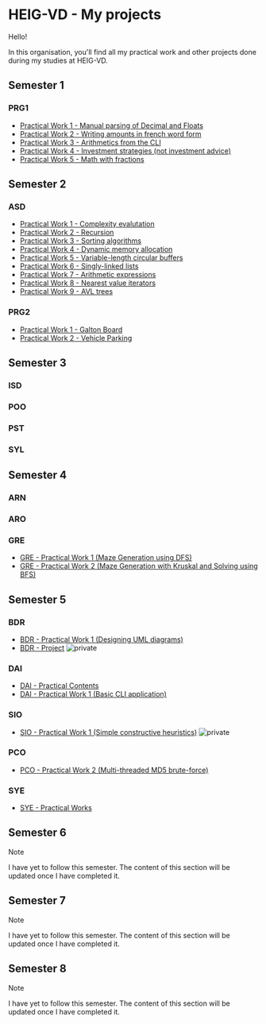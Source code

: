 # HEIG-VD - My projects

Hello!

In this organisation, you'll find all my practical work
and other projects done during my studies at HEIG-VD.

## Semester 1

### PRG1

- [Practical Work 1 - Manual parsing of Decimal and Floats](https://github.com/heig-lherman/prg1/tree/main/pw01)
- [Practical Work 2 - Writing amounts in french word form](https://github.com/heig-lherman/prg1/tree/main/pw02)
- [Practical Work 3 - Arithmetics from the CLI](https://github.com/heig-lherman/prg1/tree/main/pw03)
- [Practical Work 4 - Investment strategies (not investment advice)](https://github.com/heig-lherman/prg1/tree/main/pw04)
- [Practical Work 5 - Math with fractions](https://github.com/heig-lherman/prg1/tree/main/pw05)

## Semester 2

### ASD

- [Practical Work 1 - Complexity evalutation](https://github.com/heig-lherman/asd/tree/main/pw01)
- [Practical Work 2 - Recursion](https://github.com/heig-lherman/asd/tree/main/pw02)
- [Practical Work 3 - Sorting algorithms](https://github.com/heig-lherman/asd/tree/main/pw03)
- [Practical Work 4 - Dynamic memory allocation](https://github.com/heig-lherman/asd/tree/main/pw04)
- [Practical Work 5 - Variable-length circular buffers](https://github.com/heig-lherman/asd/tree/main/pw05)
- [Practical Work 6 - Singly-linked lists](https://github.com/heig-lherman/asd/tree/main/pw06)
- [Practical Work 7 - Arithmetic expressions](https://github.com/heig-lherman/asd/tree/main/pw07)
- [Practical Work 8 - Nearest value iterators](https://github.com/heig-lherman/asd/tree/main/pw08)
- [Practical Work 9 - AVL trees](https://github.com/heig-lherman/asd/tree/main/pw09)

### PRG2

- [Practical Work 1 - Galton Board](https://github.com/heig-lherman/prg2/tree/main/pw01)
- [Practical Work 2 - Vehicle Parking](https://github.com/heig-lherman/prg2/tree/main/pw02)

## Semester 3

### ISD

### POO

### PST

### SYL

## Semester 4

### ARN

### ARO

### GRE

- [GRE - Practical Work 1 (Maze Generation using DFS)](https://github.com/heig-lherman/gre-pw01)
- [GRE - Practical Work 2 (Maze Generation with Kruskal and Solving using BFS)](https://github.com/heig-lherman/gre-pw02)

## Semester 5

### BDR

- [BDR - Practical Work 1 (Designing UML diagrams)](https://github.com/heig-lherman/bdr/tree/main/pw01)
- [BDR - Project](https://github.com/heig-lherman/bdr-project) ![private](https://img.shields.io/badge/available_on-22nd_january-blue)

### DAI

- [DAI - Practical Contents](https://github.com/heig-lherman/dai-practical-content)
- [DAI - Practical Work 1 (Basic CLI application)](https://github.com/heig-lherman/dai-pw01)

### SIO

- [SIO - Practical Work 1 (Simple constructive heuristics)](https://github.com/heig-lherman/sio-pw01) ![private](https://img.shields.io/badge/available_on-5th_november-blue)

### PCO

- [PCO - Practical Work 2 (Multi-threaded MD5 brute-force)](https://github.com/heig-lherman/pco/tree/main/pw02)

### SYE

- [SYE - Practical Works](https://github.com/heig-lherman/sye)

## Semester 6

> [!NOTE]
> I have yet to follow this semester.
> The content of this section will be updated once I have completed it.

## Semester 7

> [!NOTE]
> I have yet to follow this semester.
> The content of this section will be updated once I have completed it.

## Semester 8

> [!NOTE]
> I have yet to follow this semester.
> The content of this section will be updated once I have completed it.
